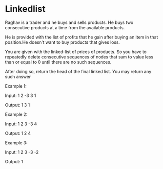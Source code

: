 # Linkedlist

Raghav is a trader and he buys and sells products. He buys two consecutive products at a time from the available products.

He is provided with the list of profits that he gain after buying an item in that position.He doesn't want to buy products that gives loss.

You are given with the linked-list of prices of products. So you have to repeatedly delete consecutive sequences of nodes that sum to value less than or equal to 0 until there are no such sequences.

After doing so, return the head of the final linked list.  You may return any such answer

Example 1:

Input: 
1 2 -3 3 1

Output:
1 3 1

Example 2:

Input:
1 2 3 -3 4

Output: 
1 2 4

Example 3:

Input:
1 2 3 -3 -2

Output: 
1
